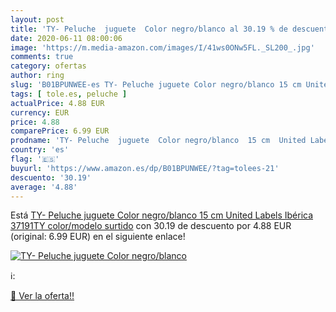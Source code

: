 ```yaml
---
layout: post
title: 'TY- Peluche  juguete  Color negro/blanco al 30.19 % de descuento'
date: 2020-06-11 08:00:06
image: 'https://m.media-amazon.com/images/I/41ws0ONw5FL._SL200_.jpg'
comments: true
category: ofertas
author: ring
slug: 'B01BPUNWEE-es TY- Peluche juguete Color negro/blanco 15 cm United Labels...'
tags: [ tole.es, peluche ]
actualPrice: 4.88 EUR
currency: EUR
price: 4.88
comparePrice: 6.99 EUR
prodname: 'TY- Peluche  juguete  Color negro/blanco  15 cm  United Labels Ibérica 37191TY    color/modelo surtido'
country: 'es'
flag: '🇪🇸'
buyurl: 'https://www.amazon.es/dp/B01BPUNWEE/?tag=tolees-21'
descuento: '30.19'
average: '4.88'
---
```


Está [TY- Peluche  juguete  Color negro/blanco  15 cm  United Labels Ibérica 37191TY    color/modelo surtido](https://www.amazon.es/dp/B01BPUNWEE/?tag=tolees-21) con 30.19 de descuento por 4.88 EUR (original: 6.99 EUR) en el siguiente enlace!

[![TY- Peluche  juguete  Color negro/blanco](https://m.media-amazon.com/images/I/41ws0ONw5FL._SL200_.jpg)](https://www.amazon.es/dp/B01BPUNWEE/?tag=tolees-21)

ℹ️:


[🛒 Ver la oferta!!](https://www.amazon.es/dp/B01BPUNWEE/?tag=tolees-21)
